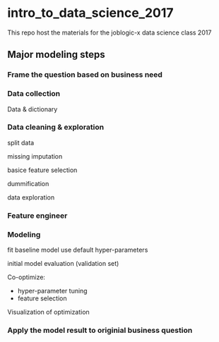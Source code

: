 # intro_to_data_science_2017
This repo host the materials for the joblogic-x data science class 2017

## Major modeling steps

### Frame the question based on business need

### Data collection
Data & dictionary

### Data cleaning & exploration
split data

missing imputation 

basice feature selection

dummification

data exploration

### Feature engineer

### Modeling
fit baseline model use default hyper-parameters

initial model evaluation (validation set)

Co-optimize:

* hyper-parameter tuning
* feature selection
	
Visualization of optimization

### Apply the model result to originial business question




